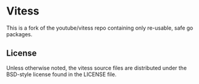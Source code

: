 # Vitess

This is a fork of the youtube/vitess repo containing only re-usable, safe go packages.

## License

Unless otherwise noted, the vitess source files are distributed
under the BSD-style license found in the LICENSE file.
